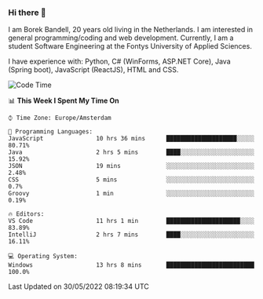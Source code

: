 ### Hi there 👋

I am Borek Bandell, 20 years old living in the Netherlands. I am interested in general programming/coding and web development. Currently, I am a student Software Engineering at the Fontys University of Applied Sciences.

I have experience with: Python, C# (WinForms, ASP.NET Core), Java (Spring boot), JavaScript (ReactJS), HTML and CSS.

<!--START_SECTION:waka-->
![Code Time](http://img.shields.io/badge/Code%20Time-159%20hrs%2049%20mins-blue)

📊 **This Week I Spent My Time On** 

```text
⌚︎ Time Zone: Europe/Amsterdam

💬 Programming Languages: 
JavaScript               10 hrs 36 mins      ████████████████████░░░░░   80.71% 
Java                     2 hrs 5 mins        ████░░░░░░░░░░░░░░░░░░░░░   15.92% 
JSON                     19 mins             ░░░░░░░░░░░░░░░░░░░░░░░░░   2.48% 
CSS                      5 mins              ░░░░░░░░░░░░░░░░░░░░░░░░░   0.7% 
Groovy                   1 min               ░░░░░░░░░░░░░░░░░░░░░░░░░   0.19%

🔥 Editors: 
VS Code                  11 hrs 1 min        █████████████████████░░░░   83.89% 
IntelliJ                 2 hrs 7 mins        ████░░░░░░░░░░░░░░░░░░░░░   16.11%

💻 Operating System: 
Windows                  13 hrs 8 mins       █████████████████████████   100.0%

```


 Last Updated on 30/05/2022 08:19:34 UTC
<!--END_SECTION:waka-->

<!--**tcBorek2002/tcBorek2002** is a ✨ _special_ ✨ repository because its `README.md` (this file) appears on your GitHub profile.

Here are some ideas to get you started:

- 🔭 I’m currently working on ...
- 🌱 I’m currently learning ...
- 👯 I’m looking to collaborate on ...
- 🤔 I’m looking for help with ...
- 💬 Ask me about ...
- 📫 How to reach me: ...
- 😄 Pronouns: ...
- ⚡ Fun fact: ...
-->
